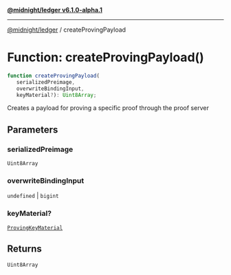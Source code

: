 [**@midnight/ledger v6.1.0-alpha.1**](../README.md)

***

[@midnight/ledger](../globals.md) / createProvingPayload

# Function: createProvingPayload()

```ts
function createProvingPayload(
   serializedPreimage, 
   overwriteBindingInput, 
   keyMaterial?): Uint8Array;
```

Creates a payload for proving a specific proof through the proof server

## Parameters

### serializedPreimage

`Uint8Array`

### overwriteBindingInput

`undefined` | `bigint`

### keyMaterial?

[`ProvingKeyMaterial`](../type-aliases/ProvingKeyMaterial.md)

## Returns

`Uint8Array`
